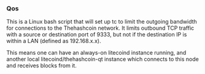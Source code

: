 ### Qos ###

This is a Linux bash script that will set up tc to limit the outgoing bandwidth for connections to the Thehashcoin network. It limits outbound TCP traffic with a source or destination port of 9333, but not if the destination IP is within a LAN (defined as 192.168.x.x).

This means one can have an always-on litecoind instance running, and another local litecoind/thehashcoin-qt instance which connects to this node and receives blocks from it.
